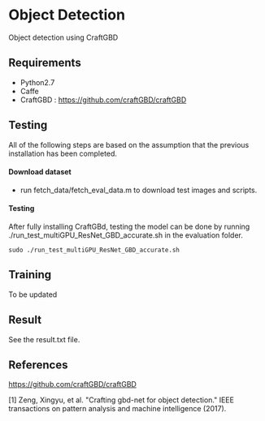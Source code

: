# Object Detection

Object detection using CraftGBD

## Requirements

* Python2.7
* Caffe
* CraftGBD : https://github.com/craftGBD/craftGBD

## Testing

All of the following steps are based on the assumption that the previous installation has been completed.

#### Download dataset

* run fetch_data/fetch_eval_data.m to download test images and scripts.

#### Testing

After fully installing CraftGBd, testing the model can be done by running ./run_test_multiGPU_ResNet_GBD_accurate.sh in the evaluation folder.

```
sudo ./run_test_multiGPU_ResNet_GBD_accurate.sh
```
## Training

To be updated

## Result

See the result.txt file.

## References

https://github.com/craftGBD/craftGBD

[1] Zeng, Xingyu, et al. "Crafting gbd-net for object detection." IEEE transactions on pattern analysis and machine intelligence (2017).